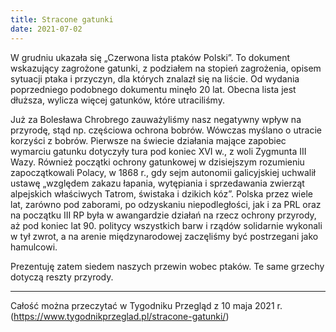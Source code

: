 ```yaml
---
title: Stracone gatunki
date: 2021-07-02
---
```

W grudniu ukazała się „Czerwona lista ptaków Polski”. To dokument wskazujący zagrożone gatunki, z podziałem na stopień zagrożenia, opisem sytuacji ptaka i przyczyn, dla których znalazł się na liście. Od wydania poprzedniego podobnego dokumentu minęło 20 lat. Obecna lista jest dłuższa, wylicza więcej gatunków, które utraciliśmy.

Już za Bolesława Chrobrego zauważyliśmy nasz negatywny wpływ na przyrodę, stąd np. częściowa ochrona bobrów. Wówczas myślano o utracie korzyści z bobrów. Pierwsze na świecie działania mające zapobiec wymarciu gatunku dotyczyły tura pod koniec XVI w., z woli Zygmunta III Wazy. Również początki ochrony gatunkowej w dzisiejszym rozumieniu zapoczątkowali Polacy, w 1868 r., gdy sejm autonomii galicyjskiej uchwalił ustawę „względem zakazu łapania, wytępiania i sprzedawania zwierząt alpejskich właściwych Tatrom, świstaka i dzikich kóz”. Polska przez wiele lat, zarówno pod zaborami, po odzyskaniu niepodległości, jak i za PRL oraz na początku III RP była w awangardzie działań na rzecz ochrony przyrody, aż pod koniec lat 90. politycy wszystkich barw i rządów solidarnie wykonali w tył zwrot, a na arenie międzynarodowej zaczęliśmy być postrzegani jako hamulcowi.

Prezentuję zatem siedem naszych przewin wobec ptaków. Te same grzechy dotyczą reszty przyrody.

***

Całość można przeczytać w Tygodniku Przegląd z 10 maja 2021 r. (<https://www.tygodnikprzeglad.pl/stracone-gatunki/>)